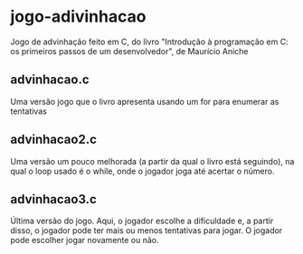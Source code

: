 # jogo-adivinhacao
Jogo de advinhação feito em C, do livro "Introdução à programação em C: os primeiros passos de um desenvolvedor", de Maurício Aniche

## advinhacao.c
Uma versão jogo que o livro apresenta usando um for para enumerar as tentativas

## advinhacao2.c
Uma versão um pouco melhorada (a partir da qual o livro está seguindo), na qual o loop usado é o while, onde o jogador joga até acertar o número.

## advinhacao3.c
Última versão do jogo. Aqui, o jogador escolhe a dificuldade e, a partir disso, o jogador pode ter mais ou menos tentativas para jogar. O jogador pode escolher jogar novamente ou não.
